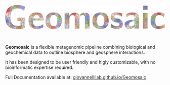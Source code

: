 ![Geomosaic](images/geomosaic_logo_multicolor_300dpi.png)

<br>

__Geomosaic__ is a flexible metagenomic pipeline combining biological and geochemical data to outline biosphere and geosphere interactions.

It has been designed to be user friendly and higly customizable, with no bioinformatic expertise required.

Full Documentation available at: [giovannellilab.github.io/Geomosaic](https://giovannellilab.github.io/Geomosaic)
